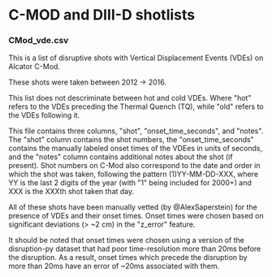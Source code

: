 
# C-MOD and DIII-D shotlists

### CMod_vde.csv

This is a list of disruptive shots with Vertical Displacement Events (VDEs) on Alcator C-Mod.

These shots were taken between 2012 -> 2016.

This list does not descriminate between hot and cold VDEs. Where "hot" refers to the VDEs preceding the Thermal Quench (TQ), while "old" refers to the VDEs following it.

This file contains three columns, "shot", "onset_time_seconds", and "notes". The "shot" column contains the shot numbers, the "onset_time_seconds" contains the manually labeled onset times of the VDEes in units of seconds, and the "notes" column contains additional notes about the shot (if present). Shot numbers on C-Mod also correspond to the date and order in which the shot was taken, following the pattern (1)YY-MM-DD-XXX, where YY is the last 2 digits of the year (with "1" being included for 2000+) and XXX is the XXXth shot taken that day.

All of these shots have been manually vetted (by @AlexSaperstein) for the presence of VDEs and their onset times. Onset times were chosen based on significant deviations (> ~2 cm) in the "z_error" feature.

It should be noted that onset times were chosen using a version of the disruption-py dataset that had poor time-resolution more than 20ms before the disruption. As a result, onset times which precede the disruption by more than 20ms have an error of ~20ms associated with them.
